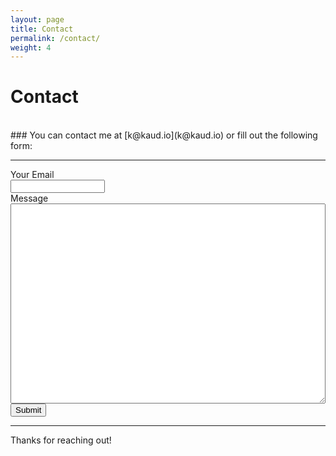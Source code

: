 ```yaml
---
layout: page
title: Contact
permalink: /contact/
weight: 4
---
```


# Contact

<br>
### You can contact me at [k@kaud.io](k@kaud.io) or fill out the following form:

<hr>
<form action="http://formspree.io/xbjnewjq" method="post">
  <label for="email">Your Email</label><br>
  <input name="Email" id="email" type="email" style="width:30%"><br>
  <label for="message">Message</label><br>
  <textarea name="message" id="message" style="width:100%; height:20pc"></textarea><br>
  <button type="submit">Submit</button>
</form>
<hr>

Thanks for reaching out!